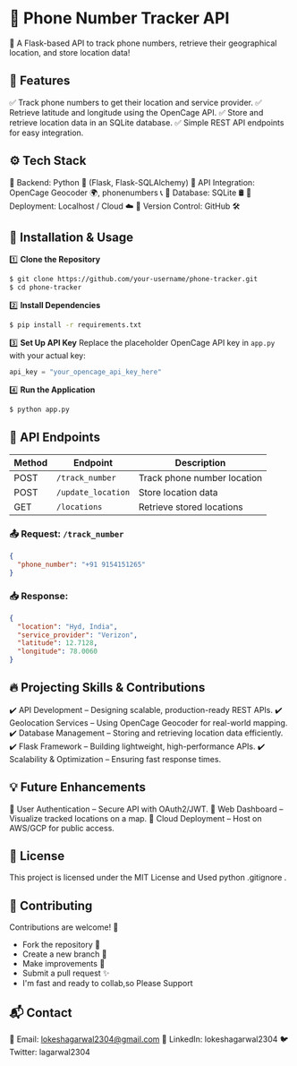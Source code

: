 # 📍 Phone Number Tracker API
🚀 A Flask-based API to track phone numbers, retrieve their geographical location, and store location data!

## 🌟 Features
✅ Track phone numbers to get their location and service provider.
✅ Retrieve latitude and longitude using the OpenCage API.
✅ Store and retrieve location data in an SQLite database.
✅ Simple REST API endpoints for easy integration.

## ⚙️ Tech Stack
🔹 Backend: Python 🐍 (Flask, Flask-SQLAlchemy)
🔹 API Integration: OpenCage Geocoder 🌍, phonenumbers 📞
🔹 Database: SQLite 🛢️
🔹 Deployment: Localhost / Cloud ☁️
🔹 Version Control: GitHub 🛠️

## 🚀 Installation & Usage
1️⃣ **Clone the Repository**
```bash
$ git clone https://github.com/your-username/phone-tracker.git
$ cd phone-tracker
```
2️⃣ **Install Dependencies**
```bash
$ pip install -r requirements.txt
```
3️⃣ **Set Up API Key**
Replace the placeholder OpenCage API key in `app.py` with your actual key:
```python
api_key = "your_opencage_api_key_here"
```
4️⃣ **Run the Application**
```bash
$ python app.py
```

## 📡 API Endpoints
| Method | Endpoint | Description |
|--------|---------|-------------|
| POST | `/track_number` | Track phone number location |
| POST | `/update_location` | Store location data |
| GET | `/locations` | Retrieve stored locations |

### 📤 Request: `/track_number`
```json
{
  "phone_number": "+91 9154151265"
}
```
### 📥 Response:
```json
{
  "location": "Hyd, India",
  "service_provider": "Verizon",
  "latitude": 12.7128,
  "longitude": 78.0060
}
```

## 🔥 Projecting Skills & Contributions
✔️ API Development – Designing scalable, production-ready REST APIs.
✔️ Geolocation Services – Using OpenCage Geocoder for real-world mapping.
✔️ Database Management – Storing and retrieving location data efficiently.
✔️ Flask Framework – Building lightweight, high-performance APIs.
✔️ Scalability & Optimization – Ensuring fast response times.

## 💡 Future Enhancements
🔹 User Authentication – Secure API with OAuth2/JWT.
🔹 Web Dashboard – Visualize tracked locations on a map.
🔹 Cloud Deployment – Host on AWS/GCP for public access.

## 📜 License
This project is licensed under the MIT License and Used python .gitignore .

## 🤝 Contributing
Contributions are welcome! 🎉
- Fork the repository 🍴
- Create a new branch 🔀
- Make improvements 🔧
- Submit a pull request ✨
- I'm fast and ready to collab,so Please Support 
## 📬 Contact
📧 Email: lokeshagarwal2304@gmail.com
💼 LinkedIn: lokeshagarwal2304
🐦 Twitter: lagarwal2304

